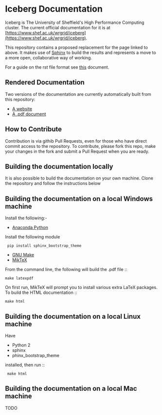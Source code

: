 Iceberg Documentation
=====================

Iceberg is The University of Sheffield's High Performance Computing cluster. The current official documentation for it is at [https://www.shef.ac.uk/wrgrid/iceberg](https://www.shef.ac.uk/wrgrid/iceberg).

This repository contains a proposed replacement for the page linked to above. It makes use of [Sphinx](http://sphinx-doc.org/) to build the results and represents a move to a more open, collaborative way of working.

For a guide on the rst file format see [this](http://thomas-cokelaer.info/tutorials/sphinx/rest_syntax.html) document.

Rendered Documentation
----------------------
Two versions of the documentation are currently automatically built from this repository:

* [A website](http://rcg.group.shef.ac.uk/iceberg/)
* [A .pdf document](http://rcg.group.shef.ac.uk/iceberg/icebergDocumentation.pdf)

How to Contribute
-----------------
Contribution is via githib Pull Requests, even for those who have direct commit access to the repository. To contribute, please fork this repo, make your changes in the fork and submit a Pull Request when you are ready.

Building the documentation locally
----------------------------------

It is also possible to build the documentation on your own machine. Clone the repository and follow the instructions below

Building the documentation  on a local Windows machine
------------------------------------------------------

Install the following:-

* [Anaconda Python](https://store.continuum.io/cshop/anaconda/) 

Install the following module

     pip install sphinx_bootstrap_theme

* [GNU Make](http://gnuwin32.sourceforge.net/packages/make.htm)
* [MikTeX](http://miktex.org/download)

From the command line, the following will build the .pdf file ::

    make latexpdf

On first run, MikTeX will prompt you to install various extra LaTeX packages. To build the HTML documentation :: 

    make html

Building the documentation on a local Linux machine
---------------------------------------------------

Have 

* Python 2
* sphinx
* phinx_bootstrap_theme

installed, then run ::

     make html

Building the documentation on a local Mac machine
-------------------------------------------------
TODO

